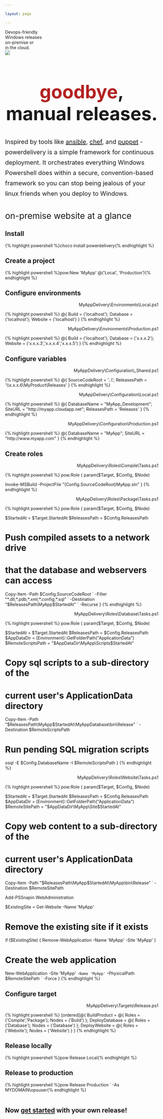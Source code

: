 ```yaml
---

layout: page

---
```


<div id="corner-cloud-text">Devops-friendly<br/>Windows releases<br/>on-premise or<br/>in the cloud.</div>
<img id="corner-cloud" src="img/corner_cloud.png" />

<div class="row" style="margin-top: 80px">
	<div class="col-sm-12">
		<h1 align="center" style="border-bottom: 0px; font-size: 60px"><span style="color: firebrick">goodbye</span>, manual releases.</h1>
		<p style="font-size: 20px; line-height: 1.7">Inspired by tools like <a href="http://www.ansible.com" target="_blank">ansible</a>, <a href="https://www.chef.io" target="_blank">chef</a>, and <a href="https://www.puppetlabs.com" target="_blank">puppet</a> - powerdelivery is a simple framework for continuous deployment. It orchestrates everything Windows Powershell does within a secure, convention-based framework so you can stop being jealous of your linux friends when you deploy to Windows.</p>
	</div>
</div>

<h1 style="font-weight: normal">on-premise website at a glance</h1>

## Install
<div class="row">
  <div class="col-sm-8">
    <div class="console">{% highlight powershell %}choco install powerdelivery{% endhighlight %}</div>
  </div>
</div>
	
## Create a project
<div class="row">
  <div class="col-sm-8">
    <div class="console">{% highlight powershell %}pow:New 'MyApp' @('Local', 'Production'){% endhighlight %}</div>
  </div>
</div>

## Configure environments
<p class="small" align="right">MyAppDelivery\Environments\Local.ps1</p>
{% highlight powershell %}
@{
  Build = ('localhost');
  Database = ('localhost');
  Website = ('localhost')
}
{% endhighlight %}
<p class="small" align="right">MyAppDelivery\Environments\Production.ps1</p>
{% highlight powershell %}
@{
  Build = ('localhost');
  Database = ('x.x.x.2');
  Website = ('x.x.x.3','x.x.x.4','x.x.x.5')
}
{% endhighlight %}

## Configure variables
<p class="small" align="right">MyAppDelivery\Configuration\_Shared.ps1</p>
{% highlight powershell %}
@{
  SourceCodeRoot = '..\';
  ReleasesPath = '\\x.x.x.6\MyProduct\Releases'
}
{% endhighlight %}
<p class="small" align="right">MyAppDelivery\Configuration\Local.ps1</p>
{% highlight powershell %}
@{
  DatabaseName = "MyApp_Development";
  SiteURL = "http://myapp.cloudapp.net";
  ReleasesPath = 'Releases'
}
{% endhighlight %}
<p class="small" align="right">MyAppDelivery\Configuration\Production.ps1</p>
{% highlight powershell %}
@{
  DatabaseName = "MyApp";
  SiteURL = "http://www.myapp.com"
}
{% endhighlight %}

## Create roles
<p class="small" align="right">MyAppDelivery\Roles\Compile\Tasks.ps1</p>
{% highlight powershell %}
pow:Role {
  param($Target, $Config, $Node)

  Invoke-MSBuild -ProjectFile "$($Config.SourceCodeRoot)MyApp.sln"
}
{% endhighlight %}
<p class="small" align="right">MyAppDelivery\Roles\Package\Tasks.ps1</p>
{% highlight powershell %}
pow:Role {
  param($Target, $Config, $Node)

  $StartedAt = $Target.StartedAt
  $ReleasesPath = $Config.ReleasesPath

  # Push compiled assets to a network drive
  # that the database and webservers can access
  Copy-Item -Path $Config.SourceCodeRoot `
            -Filter "*.dll;*.pdb;*.xml;*.config;*.sql" `
            -Destination "$ReleasesPath\MyApp\$StartedAt" `
            -Recurse
}
{% endhighlight %}
<p class="small" align="right">MyAppDelivery\Roles\Database\Tasks.ps1</p>
{% highlight powershell %}
pow:Role {
  param($Target, $Config, $Node)

  $StartedAt = $Target.StartedAt
  $ReleasesPath = $Config.ReleasesPath
  $AppDataDir = [Environment]::GetFolderPath("ApplicationData")
  $RemoteScriptsPath = "$AppDataDir\MyApp\Scripts\$StartedAt"

  # Copy sql scripts to a sub-directory of the 
  # current user's ApplicationData directory
  Copy-Item -Path "$ReleasesPath\MyApp\$StartedAt\MyAppDatabase\bin\Release\" `
            -Destination $RemoteScriptsPath

  # Run pending SQL migration scripts
  osql -E $Config.DatabaseName -I $RemoteScriptsPath
}
{% endhighlight %}
<p class="small" align="right">MyAppDelivery\Roles\Website\Tasks.ps1</p>
{% highlight powershell %}
pow:Role {
  param($Target, $Config, $Node)

  $StartedAt = $Target.StartedAt
  $ReleasesPath = $Config.ReleasesPath
  $AppDataDir = [Environment]::GetFolderPath("ApplicationData")
  $RemoteSitePath = "$AppDataDir\MyApp\Site\$StartedAt"

  # Copy web content to a sub-directory of the 
  # current user's ApplicationData directory
  Copy-Item -Path "$ReleasesPath\MyApp\$StartedAt\MyApp\bin\Release\" `
            -Destination $RemoteSitePath

  Add-PSSnapin WebAdministration

  $ExistingSite = Get-Website -Name 'MyApp'

  # Remove the existing site if it exists
  if ($ExistingSite) {
    Remove-WebApplication -Name 'MyApp' -Site 'MyApp'
  }

  # Create the web application
  New-WebApplication -Site 'MyApp' `
                     -Name 'MyApp' `
                     -PhysicalPath $RemoteSitePath `
                     -Force
}
{% endhighlight %}

## Configure target
<p class="small" align="right">MyAppDelivery\Targets\Release.ps1</p>
{% highlight powershell %}
[ordered]@{
  BuildProduct = @{
    Roles = ('Compile','Package');
    Nodes = ('Build')
  };
  DeployDatabase = @{
    Roles = ('Database');
    Nodes = ('Database')
  };
  DeployWebsite = @{
    Roles = ('Website');
    Nodes = ('Website')
  }
}
{% endhighlight %}

<div class="row">
  <div class="col-sm-6">
    <h2>Release locally</h2>
    <div class="console">{% highlight powershell %}pow Release Local{% endhighlight %}</div>
  </div>
  <div class="col-sm-6">
    <h2>Release to production</h2>
    <div class="console">{% highlight powershell %}pow Release Production `
    -As MYDOMAIN\opsuser{% endhighlight %}</div>
  </div>
</div>

<br />

## Now [get started](getting-started.html) with your own release!